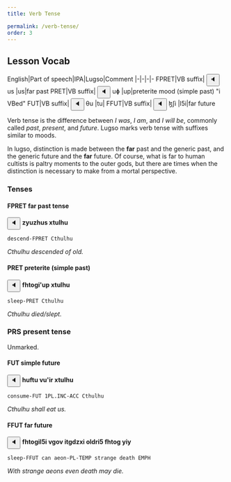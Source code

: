 ```yaml
---
title: Verb Tense

permalink: /verb-tense/
order: 3
---
```


## Lesson Vocab

English|Part of speech|IPA|Lugso|Comment
|-|-|-|-
FPRET|VB suffix|<span class='spoken '> <button class='speak' type='button' data-ipa='us'>🔈</button> <span class='ipa'>us</span> </span>|us|far past
PRET|VB suffix|<span class='spoken '> <button class='speak' type='button' data-ipa='uɸ'>🔈</button> <span class='ipa'>uɸ</span> </span>|up|preterite mood (simple past) "i VBed"
FUT|VB suffix|<span class='spoken '> <button class='speak' type='button' data-ipa='θu'>🔈</button> <span class='ipa'>θu</span> </span>|tu|
FFUT|VB suffix|<span class='spoken '> <button class='speak' type='button' data-ipa='ɮʃi'>🔈</button> <span class='ipa'>ɮʃi</span> </span>|l5i|far future

Verb tense is the difference between _I was_, _I am_, and _I will be_, commonly called _past_, _present_, and _future_. 
Lugso marks verb tense with suffixes similar to moods.

In lugso, distinction is made between the **far** past and the generic past, and the generic future and the **far** future. Of course, what is far to human cultists is paltry moments to the outer gods, but there are times when the distinction is necessary to make from a mortal perspective.

### Tenses

#### FPRET far past tense

<span class='spoken btnOnly'> <button class='speak' type='button' data-ipa='zjuzχus xθuɮχu'>🔈</button>  </span> <strong>zyuzhus xtulhu</strong>

`descend-FPRET Cthulhu`

_Cthulhu descended of old._

#### PRET preterite (simple past)

<span class='spoken btnOnly'> <button class='speak' type='button' data-ipa='fχθʌɣiʔuɸ xθuɮχu'>🔈</button>  </span> <strong>fhtogi'up xtulhu</strong>

`sleep-PRET Cthulhu`

_Cthulhu died/slept._

### PRS present tense

Unmarked.

#### FUT simple future

<span class='spoken btnOnly'> <button class='speak' type='button' data-ipa='χufθu vuʔiɻ xθuɮχu'>🔈</button>  </span> <strong>huftu vu'ir xtulhu</strong>

`consume-FUT 1PL.INC-ACC Cthulhu`

_Cthulhu shall eat us._

#### FFUT far future

<span class='spoken btnOnly'> <button class='speak' type='button' data-ipa='fχθʌɣiɮʃi vɣʌv iθɣðzxi ʌɮðɻiʃ fχθʌɣ jij'>🔈</button>  </span> <strong>fhtogil5i vgov itgdzxi oldri5 fhtog yiy</strong>

`sleep-FFUT can aeon-PL-TEMP strange death EMPH`

_With strange aeons even death may die._
